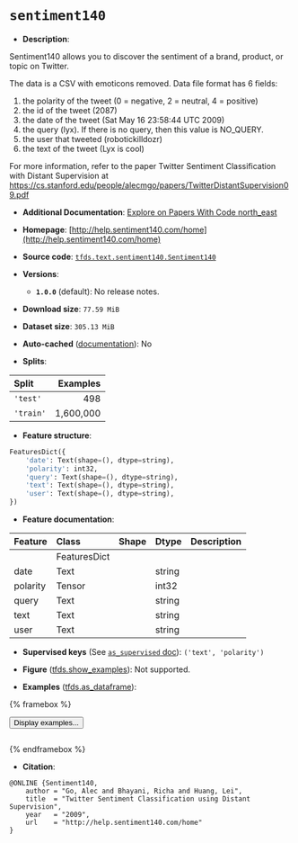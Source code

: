 <div itemscope itemtype="http://schema.org/Dataset">
  <div itemscope itemprop="includedInDataCatalog" itemtype="http://schema.org/DataCatalog">
    <meta itemprop="name" content="TensorFlow Datasets" />
  </div>
  <meta itemprop="name" content="sentiment140" />
  <meta itemprop="description" content="Sentiment140 allows you to discover the sentiment of a brand, product, or topic on Twitter.&#10;&#10;The data is a CSV with emoticons removed. Data file format has 6 fields:&#10;&#10;0. the polarity of the tweet (0 = negative, 2 = neutral, 4 = positive)&#10;1. the id of the tweet (2087)&#10;2. the date of the tweet (Sat May 16 23:58:44 UTC 2009)&#10;3. the query (lyx). If there is no query, then this value is NO_QUERY.&#10;4. the user that tweeted (robotickilldozr)&#10;5. the text of the tweet (Lyx is cool)&#10;&#10;For more information, refer to the paper&#10;Twitter Sentiment Classification with Distant Supervision at&#10;https://cs.stanford.edu/people/alecmgo/papers/TwitterDistantSupervision09.pdf&#10;&#10;To use this dataset:&#10;&#10;```python&#10;import tensorflow_datasets as tfds&#10;&#10;ds = tfds.load(&#x27;sentiment140&#x27;, split=&#x27;train&#x27;)&#10;for ex in ds.take(4):&#10;  print(ex)&#10;```&#10;&#10;See [the guide](https://www.tensorflow.org/datasets/overview) for more&#10;informations on [tensorflow_datasets](https://www.tensorflow.org/datasets).&#10;&#10;" />
  <meta itemprop="url" content="https://www.tensorflow.org/datasets/catalog/sentiment140" />
  <meta itemprop="sameAs" content="http://help.sentiment140.com/home" />
  <meta itemprop="citation" content="@ONLINE {Sentiment140,&#10;    author = &quot;Go, Alec and Bhayani, Richa and Huang, Lei&quot;,&#10;    title  = &quot;Twitter Sentiment Classification using Distant Supervision&quot;,&#10;    year   = &quot;2009&quot;,&#10;    url    = &quot;http://help.sentiment140.com/home&quot;&#10;}" />
</div>

# `sentiment140`


*   **Description**:

Sentiment140 allows you to discover the sentiment of a brand, product, or topic
on Twitter.

The data is a CSV with emoticons removed. Data file format has 6 fields:

1.  the polarity of the tweet (0 = negative, 2 = neutral, 4 = positive)
2.  the id of the tweet (2087)
3.  the date of the tweet (Sat May 16 23:58:44 UTC 2009)
4.  the query (lyx). If there is no query, then this value is NO_QUERY.
5.  the user that tweeted (robotickilldozr)
6.  the text of the tweet (Lyx is cool)

For more information, refer to the paper Twitter Sentiment Classification with
Distant Supervision at
https://cs.stanford.edu/people/alecmgo/papers/TwitterDistantSupervision09.pdf

*   **Additional Documentation**:
    <a class="button button-with-icon" href="https://paperswithcode.com/dataset/sentiment140">
    Explore on Papers With Code
    <span class="material-icons icon-after" aria-hidden="true"> north_east
    </span> </a>

*   **Homepage**:
    [http://help.sentiment140.com/home](http://help.sentiment140.com/home)

*   **Source code**:
    [`tfds.text.sentiment140.Sentiment140`](https://github.com/tensorflow/datasets/tree/master/tensorflow_datasets/text/sentiment140/sentiment140.py)

*   **Versions**:

    *   **`1.0.0`** (default): No release notes.

*   **Download size**: `77.59 MiB`

*   **Dataset size**: `305.13 MiB`

*   **Auto-cached**
    ([documentation](https://www.tensorflow.org/datasets/performances#auto-caching)):
    No

*   **Splits**:

Split     | Examples
:-------- | --------:
`'test'`  | 498
`'train'` | 1,600,000

*   **Feature structure**:

```python
FeaturesDict({
    'date': Text(shape=(), dtype=string),
    'polarity': int32,
    'query': Text(shape=(), dtype=string),
    'text': Text(shape=(), dtype=string),
    'user': Text(shape=(), dtype=string),
})
```

*   **Feature documentation**:

Feature  | Class        | Shape | Dtype  | Description
:------- | :----------- | :---- | :----- | :----------
         | FeaturesDict |       |        |
date     | Text         |       | string |
polarity | Tensor       |       | int32  |
query    | Text         |       | string |
text     | Text         |       | string |
user     | Text         |       | string |

*   **Supervised keys** (See
    [`as_supervised` doc](https://www.tensorflow.org/datasets/api_docs/python/tfds/load#args)):
    `('text', 'polarity')`

*   **Figure**
    ([tfds.show_examples](https://www.tensorflow.org/datasets/api_docs/python/tfds/visualization/show_examples)):
    Not supported.

*   **Examples**
    ([tfds.as_dataframe](https://www.tensorflow.org/datasets/api_docs/python/tfds/as_dataframe)):

<!-- mdformat off(HTML should not be auto-formatted) -->

{% framebox %}

<button id="displaydataframe">Display examples...</button>
<div id="dataframecontent" style="overflow-x:auto"></div>
<script>
const url = "https://storage.googleapis.com/tfds-data/visualization/dataframe/sentiment140-1.0.0.html";
const dataButton = document.getElementById('displaydataframe');
dataButton.addEventListener('click', async () => {
  // Disable the button after clicking (dataframe loaded only once).
  dataButton.disabled = true;

  const contentPane = document.getElementById('dataframecontent');
  try {
    const response = await fetch(url);
    // Error response codes don't throw an error, so force an error to show
    // the error message.
    if (!response.ok) throw Error(response.statusText);

    const data = await response.text();
    contentPane.innerHTML = data;
  } catch (e) {
    contentPane.innerHTML =
        'Error loading examples. If the error persist, please open '
        + 'a new issue.';
  }
});
</script>

{% endframebox %}

<!-- mdformat on -->

*   **Citation**:

```
@ONLINE {Sentiment140,
    author = "Go, Alec and Bhayani, Richa and Huang, Lei",
    title  = "Twitter Sentiment Classification using Distant Supervision",
    year   = "2009",
    url    = "http://help.sentiment140.com/home"
}
```

